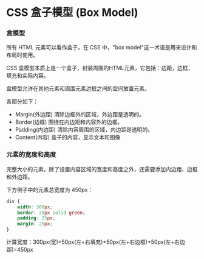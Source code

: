 # CSS 盒子模型 (Box Model)

### 盒模型
所有 HTML 元素可以看作盒子，在 CSS 中，"box model"这一术语是用来设计和布局时使用。

CSS 盒模型本质上是一个盒子，封装周围的HTML元素，它包括：边距，边框，填充和实际内容。

盒模型允许在其他元素和周围元素边框之间的空间放置元素。

各部分如下：
- Margin(外边距) 清除边框外的区域，外边距是透明的。
- Border(边框) 围绕在内边距和内容外的边框。
- Padding(内边距) 清除内容周围的区域，内边距是透明的。
- Content(内容) 盒子的内容，显示文本和图像

### 元素的宽度和高度

完整大小的元素，除了设置内容区域的宽度和高度之外，还需要添加内边距、边框和外边距。

下方例子中的元素总宽度为 450px：

``` css
div {
    width: 300px;
    border: 25px solid green;
    padding: 25px;
    margin: 25px;
}
```

计算宽度：300px(宽)+50px(左+右填充)+50px(左+右边框)+50px(左+右边距)=450px